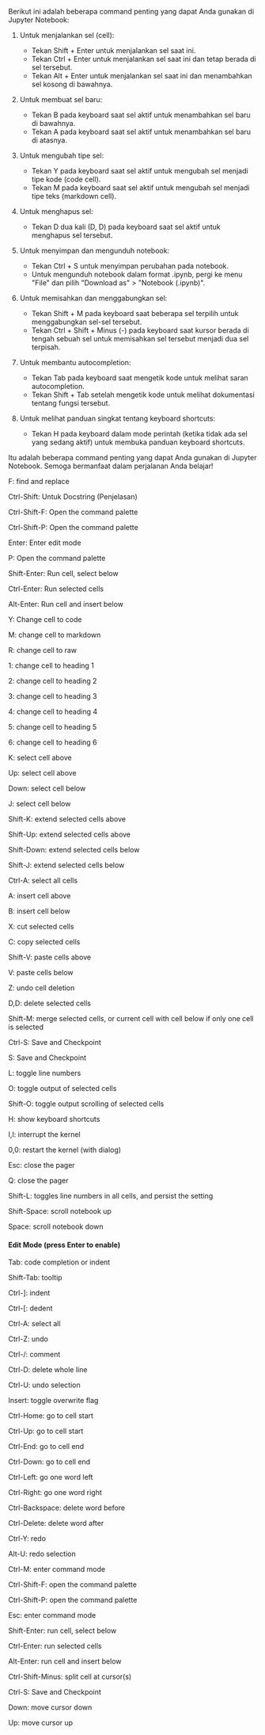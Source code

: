 Berikut ini adalah beberapa command penting yang dapat Anda gunakan di Jupyter Notebook:

1. Untuk menjalankan sel (cell):
   - Tekan Shift + Enter untuk menjalankan sel saat ini.
   - Tekan Ctrl + Enter untuk menjalankan sel saat ini dan tetap berada di sel tersebut.
   - Tekan Alt + Enter untuk menjalankan sel saat ini dan menambahkan sel kosong di bawahnya.

2. Untuk membuat sel baru:
   - Tekan B pada keyboard saat sel aktif untuk menambahkan sel baru di bawahnya.
   - Tekan A pada keyboard saat sel aktif untuk menambahkan sel baru di atasnya.

3. Untuk mengubah tipe sel:
   - Tekan Y pada keyboard saat sel aktif untuk mengubah sel menjadi tipe kode (code cell).
   - Tekan M pada keyboard saat sel aktif untuk mengubah sel menjadi tipe teks (markdown cell).

4. Untuk menghapus sel:
   - Tekan D dua kali (D, D) pada keyboard saat sel aktif untuk menghapus sel tersebut.

5. Untuk menyimpan dan mengunduh notebook:
   - Tekan Ctrl + S untuk menyimpan perubahan pada notebook.
   - Untuk mengunduh notebook dalam format .ipynb, pergi ke menu "File" dan pilih "Download as" > "Notebook (.ipynb)".

6. Untuk memisahkan dan menggabungkan sel:
   - Tekan Shift + M pada keyboard saat beberapa sel terpilih untuk menggabungkan sel-sel tersebut.
   - Tekan Ctrl + Shift + Minus (-) pada keyboard saat kursor berada di tengah sebuah sel untuk memisahkan sel tersebut menjadi dua sel terpisah.

7. Untuk membantu autocompletion:
   - Tekan Tab pada keyboard saat mengetik kode untuk melihat saran autocompletion.
   - Tekan Shift + Tab setelah mengetik kode untuk melihat dokumentasi tentang fungsi tersebut.

8. Untuk melihat panduan singkat tentang keyboard shortcuts:
   - Tekan H pada keyboard dalam mode perintah (ketika tidak ada sel yang sedang aktif) untuk membuka panduan keyboard shortcuts.

Itu adalah beberapa command penting yang dapat Anda gunakan di Jupyter Notebook. Semoga bermanfaat dalam perjalanan Anda belajar!



F: find and replace


Ctrl-Shift: Untuk Docstring (Penjelasan)

Ctrl-Shift-F: Open the command palette

Ctrl-Shift-P: Open the command palette

Enter: Enter edit mode

P: Open the command palette

Shift-Enter: Run cell, select below

Ctrl-Enter: Run selected cells

Alt-Enter: Run cell and insert below

Y: Change cell to code

M: change cell to markdown

R: change cell to raw

1: change cell to heading 1

2: change cell to heading 2

3: change cell to heading 3

4: change cell to heading 4

5: change cell to heading 5

6: change cell to heading 6

K: select cell above

Up: select cell above

Down: select cell below

J: select cell below

Shift-K: extend selected cells above

Shift-Up: extend selected cells above

Shift-Down: extend selected cells below

Shift-J: extend selected cells below

Ctrl-A: select all cells

A: insert cell above

B: insert cell below

X: cut selected cells

C: copy selected cells

Shift-V: paste cells above

V: paste cells below

Z: undo cell deletion

D,D: delete selected cells

Shift-M: merge selected cells, or current cell with cell below if only one cell is selected

Ctrl-S: Save and Checkpoint

S: Save and Checkpoint

L: toggle line numbers

O: toggle output of selected cells

Shift-O: toggle output scrolling of selected cells

H: show keyboard shortcuts

I,I: interrupt the kernel

0,0: restart the kernel (with dialog)

Esc: close the pager

Q: close the pager

Shift-L: toggles line numbers in all cells, and persist the setting

Shift-Space: scroll notebook up

Space: scroll notebook down

#### Edit Mode (press Enter to enable)

Tab: code completion or indent

Shift-Tab: tooltip

Ctrl-]: indent

Ctrl-[: dedent

Ctrl-A: select all

Ctrl-Z: undo

Ctrl-/: comment

Ctrl-D: delete whole line

Ctrl-U: undo selection

Insert: toggle overwrite flag

Ctrl-Home: go to cell start

Ctrl-Up: go to cell start

Ctrl-End: go to cell end

Ctrl-Down: go to cell end

Ctrl-Left: go one word left

Ctrl-Right: go one word right

Ctrl-Backspace: delete word before

Ctrl-Delete: delete word after

Ctrl-Y: redo

Alt-U: redo selection

Ctrl-M: enter command mode

Ctrl-Shift-F: open the command palette

Ctrl-Shift-P: open the command palette

Esc: enter command mode

Shift-Enter: run cell, select below

Ctrl-Enter: run selected cells

Alt-Enter: run cell and insert below

Ctrl-Shift-Minus: split cell at cursor(s)

Ctrl-S: Save and Checkpoint

Down: move cursor down

Up: move cursor up